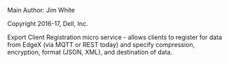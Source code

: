 Main Author:  Jim White

Copyright 2016-17, Dell, Inc.

Export Client Registration micro service - allows clients to register for data from EdgeX (via MQTT or REST today) and specify compression, encryption, format (JSON, XML), and destination of data.